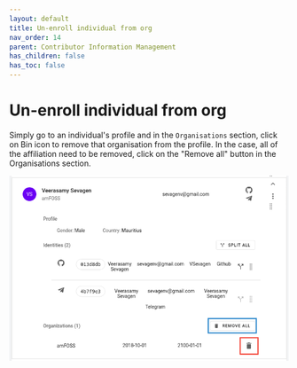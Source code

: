 ```yaml
---
layout: default
title: Un-enroll individual from org
nav_order: 14
parent: Contributor Information Management
has_children: false
has_toc: false
---
```


# Un-enroll individual from org

Simply go to an individual's profile and in the `Organisations` section, click on Bin icon to remove that organisation from the profile. In the case, all of the affiliation need to be removed, click on the "Remove all" button in the Organisations section.

![un-enroll](./assets/un-enroll.png)
